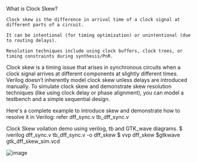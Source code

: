 What is Clock Skew?

    Clock skew is the difference in arrival time of a clock signal at different parts of a circuit.

    It can be intentional (for timing optimization) or unintentional (due to routing delays).

    Resolution techniques include using clock buffers, clock trees, or timing constraints during synthesis/PnR.

Clock skew is a timing issue that arises in synchronous circuits when a clock signal arrives at different components at slightly different times. Verilog doesn’t inherently model clock skew unless delays are introduced manually. To simulate clock skew and demonstrate skew resolution techniques (like using clock delay or phase alignment), you can model a testbench and a simple sequential design.

Here's a complete example to introduce skew and demonstrate how to resolve it in Verilog:
refer dff_sync.v tb_dff_sync.v

Clock Skew voilation demo using verilog, tb and GTK_wave diagrams.
$ iverilog dff_sync.v tb_dff_sync.v -o dff_skew
$ vvp dff_skew
$gtkwave gtk_dff_skew_sim.vcd

![image](https://github.com/user-attachments/assets/3ee4674f-859c-4f9c-b9af-1e53d3e8b363)
